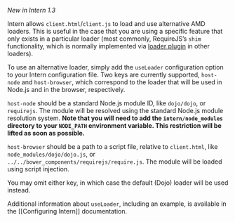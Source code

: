 *New in Intern 1.3*

Intern allows `client.html`/`client.js` to load and use alternative AMD loaders. This is useful in the case that you are using a specific feature that only exists in a particular loader (most commonly, RequireJS’s `shim` functionality, which is normally implemented via [loader plugin](https://github.com/tbranyen/use.js) in other loaders).

To use an alternative loader, simply add the `useLoader` configuration option to your Intern configuration file. Two keys are currently supported, `host-node` and `host-browser`, which correspond to the loader that will be used in Node.js and in the browser, respectively.

`host-node` should be a standard Node.js module ID, like `dojo/dojo`, or `requirejs`. The module will be resolved using the standard Node.js module resolution system. **Note that you will need to add the `intern/node_modules` directory to your `NODE_PATH` environment variable. This restriction will be lifted as soon as possible.**

`host-browser` should be a path to a script file, relative to `client.html`, like `node_modules/dojo/dojo.js`, or `../../bower_components/requirejs/require.js`. The module will be loaded using script injection.

You may omit either key, in which case the default (Dojo) loader will be used instead.

Additional information about `useLoader`, including an example, is available in the [[Configuring Intern]] documentation.